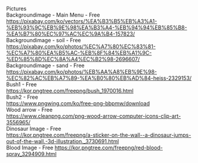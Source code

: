 Pictures   
Backgroundimage - Main Menu - Free   
https://pixabay.com/ko/vectors/%EA%B3%B5%EB%A3%A1-%EB%93%9C%EB%9E%98%EA%B3%A4-%EB%94%94%EB%85%B8-%EA%B7%80%EC%97%AC%EC%9A%B4-157823/   
Backgroundimage - soil - Free   
https://pixabay.com/ko/photos/%EC%A7%80%EC%83%81-%EC%A7%80%EA%B5%AC-%EB%8F%84%EB%A1%9C-%ED%85%8D%EC%8A%A4%EC%B2%98-2696607/   
Backgroundimage - sand - Free   
https://pixabay.com/ko/photos/%EB%AA%A8%EB%9E%98-%EC%82%AC%EB%A7%89-%EA%B0%80%EB%AD%84-heiss-2329153/   
Bush1 - Free   
https://kor.pngtree.com/freepng/bush_1970016.html   
Bush2 - Free   
https://www.pngwing.com/ko/free-png-bbpmw/download   
Wood arrow - Free   
https://www.cleanpng.com/png-wood-arrow-computer-icons-clip-art-3556965/   
Dinosaur Image - Free   
https://kor.pngtree.com/freepng/a-sticker-on-the-wall--a-dinosaur-jumps-out-of-the-wall.-3d-illustration._3730691.html   
Blood Image - Free
https://kor.pngtree.com/freepng/red-blood-spray_3294909.html
